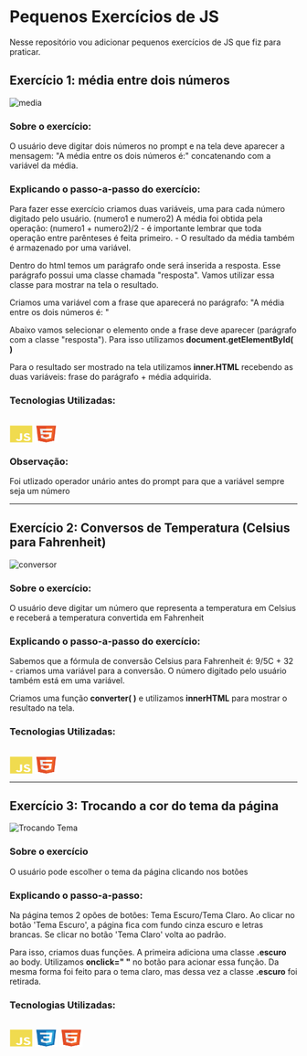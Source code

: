 # Pequenos Exercícios de JS
Nesse repositório vou adicionar pequenos exercícios de JS que fiz para praticar.


## Exercício 1: média entre dois números

![media](https://user-images.githubusercontent.com/102995291/189529582-efd65ba7-197a-4cb8-8e48-1a1d27cc2d8f.jpg)

### Sobre o exercício:
O usuário deve digitar dois números no prompt e na tela deve aparecer a mensagem: "A média entre os dois números é:" concatenando com a variável da média.

### Explicando o passo-a-passo do exercício:
Para fazer esse exercício criamos duas variáveis, uma para cada número digitado pelo usuário. (numero1 e numero2)
A média foi obtida pela operação: (numero1 + numero2)/2 - é importante lembrar que toda operação entre parênteses é feita primeiro. - O resultado da média também é armazenado por uma variável.

Dentro do html temos um parágrafo onde será inserida a resposta. Esse parágrafo possui uma classe chamada "resposta". Vamos utilizar essa classe para mostrar na tela o resultado.

Criamos uma variável com a frase que aparecerá no parágrafo: "A média entre os dois números é: "

Abaixo vamos selecionar o elemento onde a frase deve aparecer (parágrafo com a classe "resposta"). Para isso utilizamos <b>document.getElementById( )</b>

Para o resultado ser mostrado na tela utilizamos <b>inner.HTML</b> recebendo as duas variáveis: frase do parágrafo + média adquirida.

### Tecnologias Utilizadas:
<div style="display: inline_block"><br>
  <img align="center" alt="Js" height="30" width="40" src="https://raw.githubusercontent.com/devicons/devicon/master/icons/javascript/javascript-plain.svg">
  <img align="center" alt="HTML" height="30" width="40" src="https://raw.githubusercontent.com/devicons/devicon/master/icons/html5/html5-original.svg">
</div>

### Observação:
Foi utlizado operador unário antes do prompt para que a variável sempre seja um número

<hr>

## Exercício 2: Conversos de Temperatura (Celsius para Fahrenheit)

![conversor](https://user-images.githubusercontent.com/102995291/189658836-9538266e-7102-48fd-ac3f-f157b4a90879.gif)

### Sobre o exercício:
O usuário deve digitar um número que representa a temperatura em Celsius e receberá a temperatura convertida em Fahrenheit

### Explicando o passo-a-passo do exercício:

Sabemos que a fórmula de conversão Celsius para Fahrenheit é: 9/5C + 32 - criamos uma variável para a conversão.
O número digitado pelo usuário também está em uma variável.

Criamos uma função <b>converter( )</b> e utilizamos <b>innerHTML</b> para mostrar o resultado na tela.

### Tecnologias Utilizadas:
<div style="display: inline_block"><br>
  <img align="center" alt="Js" height="30" width="40" src="https://raw.githubusercontent.com/devicons/devicon/master/icons/javascript/javascript-plain.svg">
  <img align="center" alt="HTML" height="30" width="40" src="https://raw.githubusercontent.com/devicons/devicon/master/icons/html5/html5-original.svg">
</div>

<hr>

## Exercício 3: Trocando a cor do tema da página

![Trocando Tema](https://user-images.githubusercontent.com/102995291/189661408-cf0c154f-883a-42b1-a7d2-e55593562b43.gif)

### Sobre o exercício
O usuário pode escolher o tema da página clicando nos botões

### Explicando o passo-a-passo:
Na página temos 2 opões de botões: Tema Escuro/Tema Claro. Ao clicar no botão 'Tema Escuro', a página fica com fundo cinza escuro e letras brancas. Se clicar no botão 'Tema Claro' volta ao padrão. 

Para isso, criamos duas funções. A primeira adiciona uma classe <b>.escuro</b> ao body. Utilizamos <b>onclick=" "</b> no botão para acionar essa função.
Da mesma forma foi feito para o tema claro, mas dessa vez a classe <b>.escuro</b> foi retirada.

### Tecnologias Utilizadas:
<div style="display: inline_block"><br>
  <img align="center" alt="Js" height="30" width="40" src="https://raw.githubusercontent.com/devicons/devicon/master/icons/javascript/javascript-plain.svg">
  <img align="center" alt="CSS" height="30" width="40" src="https://raw.githubusercontent.com/devicons/devicon/master/icons/css3/css3-original.svg">
  <img align="center" alt="HTML" height="30" width="40" src="https://raw.githubusercontent.com/devicons/devicon/master/icons/html5/html5-original.svg">
</div>
